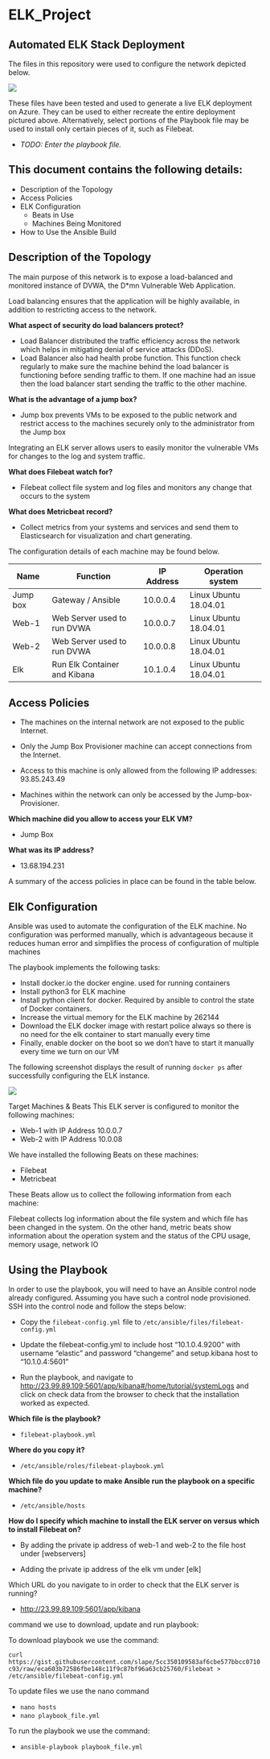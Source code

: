 # ELK_Project

## Automated ELK Stack Deployment


The files in this repository were used to configure the network depicted below.

<img src="/Diagrams/ELK_Network.png" >


These files have been tested and used to generate a live ELK deployment on Azure. They can be used to either recreate the entire deployment pictured above. Alternatively, select portions of the Playbook file may be used to install only certain pieces of it, such as Filebeat.


  - _TODO: Enter the playbook file._


## This document contains the following details:


* Description of the Topology
* Access Policies
* ELK Configuration
     - Beats in Use
     - Machines Being Monitored
* How to Use the Ansible Build





## Description of the Topology


The main purpose of this network is to expose a load-balanced and monitored instance of DVWA, the D*mn Vulnerable Web Application.


Load balancing ensures that the application will be highly available, in addition to restricting access to the network.

<strong>What aspect of security do load balancers protect?</strong> 
         
* Load Balancer distributed the traffic efficiency across the network which helps in mitigating denial of service attacks (DDoS). 
* Load Balancer also had health probe function. This function check regularly to make sure the machine behind the load balancer is functioning before sending traffic to them. If one machine had an issue then the load balancer start sending the traffic to the other machine. 

<strong>What is the advantage of a jump box?</strong>

* Jump box prevents VMs to be exposed to the public network and restrict access to the machines securely only to the administrator from the Jump box


 


    
Integrating an ELK server allows users to easily monitor the vulnerable VMs for changes to the log and system traffic.


<strong>What does Filebeat watch for?</strong>

* Filebeat collect file system and log files and monitors any change that occurs to the system


<strong>What does Metricbeat record?</strong>

* Collect metrics from your systems and services and send them to Elasticsearch for visualization and chart generating. 


The configuration details of each machine may be found below.



|  Name | Function  | IP Address  | Operation system  |
|---|---|---|---|
| Jump box  | Gateway / Ansible  | 10.0.0.4  | Linux Ubuntu 18.04.01  |
| Web-1  | Web Server used to run DVWA  |  10.0.0.7 | Linux Ubuntu 18.04.01  |
| Web-2  |  Web Server used to run DVWA | 10.0.0.8  |  Linux Ubuntu 18.04.01 |
| Elk  | Run Elk Container and Kibana  | 10.1.0.4  | Linux Ubuntu 18.04.01  |


## Access Policies


* The machines on the internal network are not exposed to the public Internet.

* Only the Jump Box Provisioner machine can accept connections from the Internet. 

* Access to this machine is only allowed from the following IP addresses: 93.85.243.49


* Machines within the network can only be accessed by the Jump-box-Provisioner.


<strong>Which machine did you allow to access your ELK VM?</strong>

* Jump Box


<strong>What was its IP address?</strong> 

* 13.68.194.231
















A summary of the access policies in place can be found in the table below.






	
	







## Elk Configuration


Ansible was used to automate the configuration of the ELK machine. No configuration was performed manually, which is advantageous because it reduces human error and simplifies the process of configuration of multiple machines


The playbook implements the following tasks:


* Install docker.io the docker engine. used for running containers
* Install python3 for ELK machine 
* Install python client for docker. Required by ansible to control the state of Docker containers.
* Increase the virtual memory for the ELK machine by 262144 
* Download the ELK docker image with restart police always so there is no need for the elk container to start manually every time 
* Finally, enable docker on the boot so we don’t have to start it manually every time we turn on our VM 


The following screenshot displays the result of running `docker ps` after successfully configuring the ELK instance.


<img src="/images/docker-ELK.png" >






Target Machines & Beats
This ELK server is configured to monitor the following machines:


* Web-1 with IP Address 10.0.0.7
* Web-2 with IP Address 10.0.08 


We have installed the following Beats on these machines:


* Filebeat 
* Metricbeat 


These Beats allow us to collect the following information from each machine:


Filebeat collects log information about the file system and which file has been changed in the system. On the other hand, metric beats show information about the operation system and the status of the CPU usage, memory usage, network IO  


## Using the Playbook
In order to use the playbook, you will need to have an Ansible control node already configured. Assuming you have such a control node provisioned. SSH into the control node and follow the steps below:


*  Copy the `filebeat-config.yml` file to `/etc/ansible/files/filebeat-config.yml`


* Update the filebeat-config.yml to include host “10.1.0.4.9200” with username “elastic” and password “changeme” and setup.kibana host to “10.1.0.4:5601” 


* Run the playbook, and navigate to http://23.99.89.109:5601/app/kibana#/home/tutorial/systemLogs and click on check data from the browser to check that the installation worked as expected.




<strong>Which file is the playbook?</strong>


* `filebeat-playbook.yml`


 <strong>Where do you copy it?</strong>


* `/etc/ansible/roles/filebeat-playbook.yml`








<strong>Which file do you update to make Ansible run the playbook on a specific machine?</strong>


* `/etc/ansible/hosts` 


<strong>How do I specify which machine to install the ELK server on versus which to install Filebeat on?</strong>


* By adding the private ip address of web-1 and web-2 to the file host under [webservers]


* Adding the private ip address of the elk vm under [elk] 


<storng>Which URL do you navigate to in order to check that the ELK server is running?</strong>


* http://23.99.89.109:5601/app/kibana


command we use to download, update and run playbook:


To download playbook we use the command:

`curl https://gist.githubusercontent.com/slape/5cc350109583af6cbe577bbcc0710c93/raw/eca603b72586fbe148c11f9c87bf96a63cb25760/Filebeat > /etc/ansible/filebeat-config.yml`
	



To update files we use the nano command 


* `nano hosts` 
* `nano playbook_file.yml`


To run the playbook we use the command: 


* `ansible-playbook playbook_file.yml`
